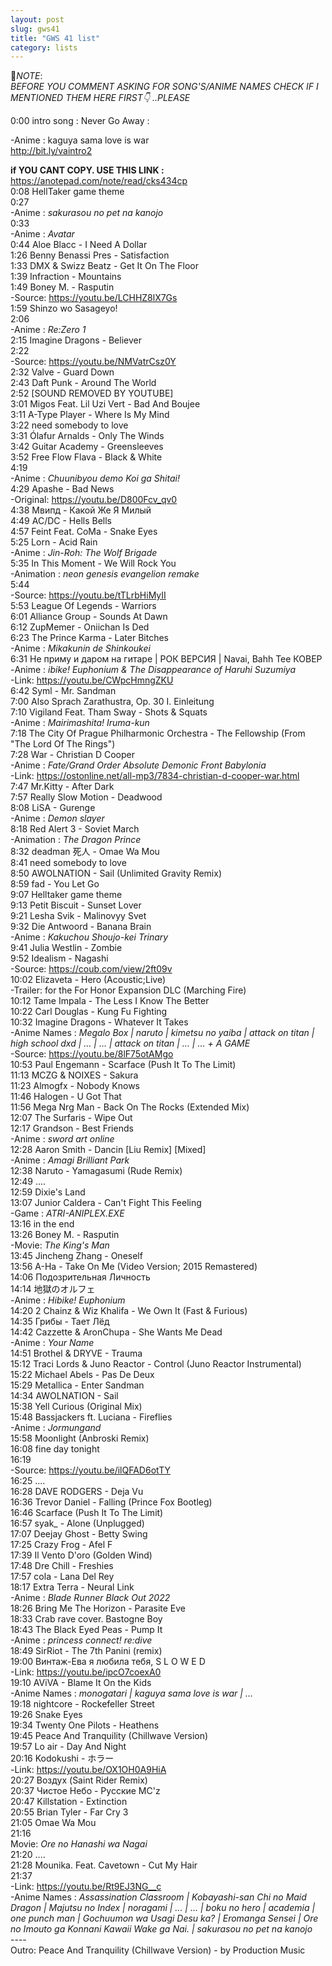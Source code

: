 ```yaml
---
layout: post
slug: gws41
title: "GWS 41 list"
category: lists
---
```

<p>📌<em>NOTE</em>:<br>
<em>BEFORE YOU COMMENT ASKING FOR SONG'S/ANIME NAMES CHECK IF I MENTIONED THEM HERE FIRST👇 ..PLEASE</em></p>
<p>0:00 intro song : Never Go Away :<br>
<p>        -Anime : kaguya sama love is war<br>
<a href="http://bit.ly/vaintro2">http://bit.ly/vaintro2</a><br>
    <p>
        <strong>if YOU CANT COPY. USE THIS LINK :</strong><br>
    <a href="https://anotepad.com/note/read/cks434cp">https://anotepad.com/note/read/cks434cp</a><br>
    0:08 HellTaker game theme<br>
    0:27<br>
    -Anime : <em>sakurasou no pet na kanojo</em><br>
    0:33<br>
    -Anime : <em>Avatar</em><br>
    0:44 Aloe Blacc - I Need A Dollar<br>
    1:26 Benny Benassi Pres - Satisfaction<br>
    1:33 DMX & Swizz Beatz - Get It On The Floor<br>
    1:39 Infraction - Mountains<br>
    1:49 Boney M. - Rasputin<br>
    -Source: <a href="https://youtu.be/LCHHZ8lX7Gs">https://youtu.be/LCHHZ8lX7Gs</a><br>
    1:59 Shinzo wo Sasageyo!<br>
    2:06<br>
    -Anime : <em>Re:Zero 1</em><br>
    2:15 Imagine Dragons - Believer<br>
    2:22<br>
    -Source: <a href="https://youtu.be/NMVatrCsz0Y">https://youtu.be/NMVatrCsz0Y</a><br>
    2:32 Valve - Guard Down<br>
    2:43 Daft Punk - Around The World<br>
    2:52 [SOUND REMOVED BY YOUTUBE]<br>
    3:01 Migos Feat. Lil Uzi Vert - Bad And Boujee<br>
    3:11 A-Type Player - Where Is My Mind<br>
    3:22 need somebody to love<br>
    3:31 Ólafur Arnalds - Only The Winds<br>
    3:42 Guitar Academy - Greensleeves<br>
    3:52 Free Flow Flava - Black & White<br>
    4:19<br>
    -Anime : <em>Chuunibyou demo Koi ga Shitai!</em><br>
    4:29 Apashe - Bad News<br>
    -Original: <a href="https://youtu.be/D800Fcv_qv0">https://youtu.be/D800Fcv_qv0</a><br>
    4:38 Мвипд - Какой Же Я Милый<br>
    4:49 AC/DC - Hells Bells<br>
    4:57 Feint Feat. CoMa - Snake Eyes<br>
    5:25 Lorn - Acid Rain<br>
    -Anime : <em>Jin-Roh: The Wolf Brigade</em><br>
    5:35 In This Moment - We Will Rock You<br>
    -Animation : <em>neon genesis evangelion remake</em><br>
    5:44<br>
    -Source: <a href="https://youtu.be/tTLrbHiMyII">https://youtu.be/tTLrbHiMyII</a><br>
    5:53 League Of Legends - Warriors<br>
    6:01 Alliance Group - Sounds At Dawn<br>
    6:12 ZupMemer - Oniichan Is Ded<br>
    6:23 The Prince Karma - Later Bitches<br>
    -Anime : <em>Mikakunin de Shinkoukei</em><br>
    6:31 Не приму и даром на гитаре | РОК ВЕРСИЯ | Navai, Bahh Tee КОВЕР<br>
    -Anime : <em>ibike! Euphonium &​ The Disappearance of Haruhi Suzumiya</em><br>
    -Link: <a href="https://youtu.be/CWpcHmngZKU">https://youtu.be/CWpcHmngZKU</a><br>
    6:42 Syml - Mr. Sandman<br>
    7:00 Also Sprach Zarathustra, Op. 30 I. Einleitung<br>
    7:10 Vigiland Feat. Tham Sway - Shots & Squats<br>
    -Anime : <em>Mairimashita! Iruma-kun</em><br>
    7:18 The City Of Prague Philharmonic Orchestra - The Fellowship (From "The Lord Of The Rings")<br>
    7:28 War​ -​ Christian​ D Cooper<br>
    -Anime : <em>Fate/Grand​ Order​ Absolute​ Demonic​ Front​ Babylonia</em><br>
    -Link: <a href="https://ostonline.net/all-mp3/7834-christian-d-cooper-war.html">https://ostonline.net/all-mp3/7834-christian-d-cooper-war.html</a><br>
    7:47 Mr.Kitty - After Dark<br>
    7:57 Really Slow Motion - Deadwood<br>
    8:08 LiSA - Gurenge<br>
    -Anime : <em>Demon slayer</em><br>
    8:18 Red Alert 3 -​ Soviet March<br>
    -Animation : <em>The Dragon Prince</em><br>
    8:32 deadman 死人 - Omae Wa Mou<br>
    8:41 need somebody to love<br>
    8:50 AWOLNATION - Sail (Unlimited Gravity Remix)<br>
    8:59 fad - You Let Go<br>
    9:07 Helltaker game theme<br>
    9:13 Petit Biscuit - Sunset Lover<br>
    9:21 Lesha Svik - Malinovyy Svet<br>
    9:32 Die Antwoord - Banana Brain<br>
    -Anime : <em>Kakuchou Shoujo-kei Trinary</em><br>
    9:41 Julia Westlin - Zombie<br>
    9:52 Idealism - Nagashi<br>
    -Source: <a href="https://coub.com/view/2ft09v">https://coub.com/view/2ft09v</a><br>
    10:02 Elizaveta - Hero (Acoustic;Live)<br>
    -Trailer: for the For Honor Expansion DLC (Marching Fire)<br>
    10:12 Tame Impala - The Less I Know The Better<br>
    10:22 Carl Douglas - Kung Fu Fighting<br>
    10:32 Imagine Dragons - Whatever It Takes<br>
    -Anime Names : <em>Megalo Box | naruto | kimetsu no yaiba | attack on titan | high school dxd | ... | ... | attack on titan | ... | ... + A GAME</em><br>
    -Source: <a href="https://youtu.be/8lF75otAMgo">https://youtu.be/8lF75otAMgo</a><br>
    10:53 Paul Engemann - Scarface (Push It To The Limit)<br>
    11:13 MCZG & NOIXES - Sakura<br>
    11:23 Almogfx - Nobody Knows<br>
    11:46 Halogen - U Got That<br>
    11:56 Mega Nrg Man - Back On The Rocks (Extended Mix)<br>
    12:07 The Surfaris - Wipe Out<br>
    12:17 Grandson - Best Friends<br>
    -Anime : <em>sword art online</em><br>
    12:28 Aaron Smith - Dancin [Liu Remix] [Mixed]<br>
    -Anime : <em>Amagi Brilliant Park</em><br>
    12:38 Naruto - Yamagasumi (Rude Remix)<br>
    12:49 ....<br>
    12:59 Dixie's Land<br>
    13:07 Junior Caldera - Can't Fight This Feeling<br>
    -Game : <em>ATRI-ANIPLEX.EXE</em><br>
    13:16 in the end<br>
    13:26 Boney M. - Rasputin<br>
    -Movie: <em>The​ King's​ Man</em><br>
    13:45 Jincheng Zhang - Oneself<br>
    13:56 A-Ha - Take On Me (Video Version; 2015 Remastered)<br>
    14:06 Подозрительная Личность<br>
    14:14 地獄のオルフェ<br>
    -Anime : <em>Hibike! Euphonium</em><br>
    14:20 2 Chainz & Wiz Khalifa - We Own It (Fast & Furious)<br>
    14:35 Грибы - Тает Лёд<br>
    14:42 Cazzette & AronChupa - She Wants Me Dead<br>
    -Anime : <em>Your Name</em><br>
    14:51 Brothel & DRYVE - Trauma<br>
    15:12 Traci Lords & Juno Reactor - Control (Juno Reactor Instrumental)<br>
    15:22 Michael Abels - Pas De Deux<br>
    15:29 Metallica - Enter Sandman<br>
    14:34 AWOLNATION - Sail<br>
    15:38 Yell Curious (Original Mix)<br>
    15:48 Bassjackers ft. Luciana​ -​ Fireflies<br>
    -Anime : <em>Jormungand</em><br>
    15:58 Moonlight (Anbroski Remix)<br>
    16:08 fine day tonight<br>
    16:19<br>
    -Source: <a href="https://youtu.be/ilQFAD6otTY">https://youtu.be/ilQFAD6otTY</a><br>
    16:25 ....<br>
    16:28 DAVE RODGERS - Deja Vu<br>
    16:36 Trevor Daniel -​ Falling (Prince Fox Bootleg)<br>
    16:46 Scarface (Push It To The Limit)<br>
    16:57 syak_ - Alone (Unplugged)<br>
    17:07 Deejay Ghost - Betty Swing<br>
    17:25 Crazy Frog - Afel F<br>
    17:39 Il Vento D'oro (Golden Wind)<br>
    17:48 Dre Chill - Freshies<br>
    17:57 cola - Lana Del Rey<br>
    18:17 Extra Terra - Neural Link<br>
    -Anime : <em>Blade Runner Black Out 2022</em><br>
    18:26 Bring Me The Horizon - Parasite Eve<br>
    18:33 Crab rave cover. Bastogne Boy<br>
    18:43 The Black Eyed Peas - Pump It<br>
    -Anime : <em>princess connect! re:dive</em><br>
    18:49 SirRiot - The 7th Panini (remix)<br>
    19:00 Винтаж-Ева я любила тебя, S L O W E D<br>
    -Link: <a href="https://youtu.be/ipcO7coexA0">https://youtu.be/ipcO7coexA0</a><br>
    19:10 AViVA - Blame It On the Kids<br>
    -Anime Names : <em>monogatari | kaguya sama love is war | ...</em><br>
    19:18 nightcore - Rockefeller Street<br>
    19:26 Snake Eyes<br>
    19:34 Twenty One Pilots - Heathens<br>
    19:45 Peace And Tranquility (Chillwave Version)<br>
    19:57 Lo air - Day And Night<br>
    20:16 Kodokushi - ホラー<br>
    -Link: <a href="https://youtu.be/OX1OH0A9HiA">https://youtu.be/OX1OH0A9HiA</a><br>
    20:27 Воздух (Saint Rider Remix)<br>
    20:37 Чистое Небо - Русские MC'z<br>
    20:47 Killstation - Extinction<br>
    20:55 Brian Tyler - Far Cry 3<br>
    21:05 Omae Wa Mou<br>
    21:16<br>
    Movie: <em>Ore​ no​ Hanashi wa​ Nagai</em><br>
    21:20 ....<br>
    21:28 Mounika. Feat. Cavetown - Cut My Hair<br>
    21:37<br>
    -Link: <a href="https://youtu.be/Rt9EJ3NG__c">https://youtu.be/Rt9EJ3NG__c</a><br>
    -Anime Names : <em>Assassination Classroom | Kobayashi-san Chi no Maid Dragon | Majutsu no Index | noragami | ... | ... | boku no hero | academia | one punch man | Gochuumon wa Usagi Desu ka? | Eromanga Sensei | Ore no Imouto ga Konnani Kawaii Wake ga Nai. | sakurasou no pet na kanojo</em><br>
    ----<br>
    Outro: Peace And Tranquility (Chillwave Version) - by Production Music</p>